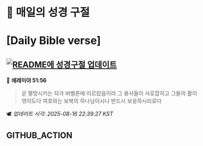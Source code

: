 # 🙏 매일의 성경 구절
# [Daily Bible verse]
## [![README에 성경구절 업데이트](https://github.com/DONGSUKA/first_test/actions/workflows/update-readme-bible.yml/badge.svg)](https://github.com/DONGSUKA/first_test/actions/workflows/update-readme-bible.yml)
<!-- START_BIBLE_VERSE -->
📖 **예레미야 51:56**
> 곧 멸망시키는 자가 바벨론에 이르렀음이라 그 용사들이 사로잡히고 그들의 활이 꺾이도다 여호와는 보복의 하나님이시니 반드시 보응하시리로다

🕊️ _업데이트 시각: 2025-08-16 22:39:27 KST_
  <!-- END_BIBLE_VERSE -->
## GITHUB_ACTION
